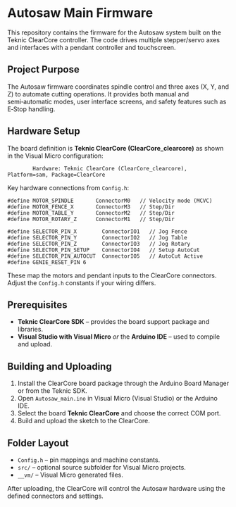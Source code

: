 # Autosaw Main Firmware

This repository contains the firmware for the Autosaw system built on the Teknic ClearCore controller. The code drives multiple stepper/servo axes and interfaces with a pendant controller and touchscreen.

## Project Purpose
The Autosaw firmware coordinates spindle control and three axes (X, Y, and Z) to automate cutting operations. It provides both manual and semi‑automatic modes, user interface screens, and safety features such as E‑Stop handling.

## Hardware Setup
The board definition is **Teknic ClearCore (ClearCore_clearcore)** as shown in the Visual Micro configuration:

```
        Hardware: Teknic ClearCore (ClearCore_clearcore), Platform=sam, Package=ClearCore
```

Key hardware connections from `Config.h`:

```
#define MOTOR_SPINDLE       ConnectorM0   // Velocity mode (MCVC)
#define MOTOR_FENCE_X       ConnectorM3   // Step/Dir
#define MOTOR_TABLE_Y       ConnectorM2   // Step/Dir
#define MOTOR_ROTARY_Z      ConnectorM1   // Step/Dir

#define SELECTOR_PIN_X        ConnectorIO1   // Jog Fence
#define SELECTOR_PIN_Y        ConnectorIO2   // Jog Table
#define SELECTOR_PIN_Z        ConnectorIO3   // Jog Rotary
#define SELECTOR_PIN_SETUP    ConnectorIO4   // Setup AutoCut
#define SELECTOR_PIN_AUTOCUT  ConnectorIO5   // AutoCut Active
#define GENIE_RESET_PIN 6
```

These map the motors and pendant inputs to the ClearCore connectors. Adjust the `Config.h` constants if your wiring differs.

## Prerequisites
- **Teknic ClearCore SDK** – provides the board support package and libraries.
- **Visual Studio with Visual Micro** *or* the **Arduino IDE** – used to compile and upload.

## Building and Uploading
1. Install the ClearCore board package through the Arduino Board Manager or from the Teknic SDK.
2. Open `Autosaw_main.ino` in Visual Micro (Visual Studio) or the Arduino IDE.
3. Select the board **Teknic ClearCore** and choose the correct COM port.
4. Build and upload the sketch to the ClearCore.

## Folder Layout
- `Config.h` – pin mappings and machine constants.
- `src/` – optional source subfolder for Visual Micro projects.
- `__vm/` – Visual Micro generated files.

After uploading, the ClearCore will control the Autosaw hardware using the defined connectors and settings.
